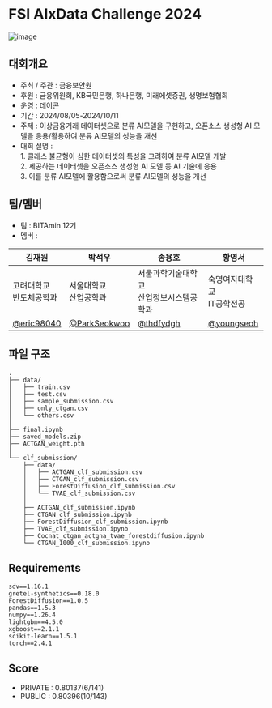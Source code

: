 # **FSI AIxData Challenge 2024**
![image](https://github.com/user-attachments/assets/b65320be-7b41-4a9f-94fc-503fb7174220)


## 대회개요

- 주최 / 주관 : 금융보안원
- 후원 : 금융위원회, KB국민은행, 하나은행, 미래에셋증권, 생명보험협회
- 운영 : 데이콘
- 기간 : 2024/08/05-2024/10/11
- 주제 : 이상금융거래 데이터셋으로 분류 AI모델을 구현하고, 오픈소스 생성형 AI 모델을 응용/활용하여 분류 AI모델의 성능을 개선
- 대회 설명 : <br>
      1. 클래스 불균형이 심한 데이터셋의 특성을 고려하여 분류 AI모델 개발<br>
      2. 제공하는 데이터셋을 오픈소스 생성형 AI 모델 등 AI 기술에 응용<br>
      3. 이를 분류 AI모델에 활용함으로써 분류 AI모델의 성능을 개선

## 팀/멤버

- 팀 : BITAmin 12기
- 멤버 :
  
<div align="center">

| 김재원                     | 박석우                     | 송용호                          | 황영서                     |
|-----------------------------|-----------------------------|----------------------------------|-----------------------------|
| 고려대학교<br>반도체공학과  | 서울대학교<br>산업공학과    | 서울과학기술대학교<br>산업정보시스템공학과 | 숙명여자대학교<br>IT공학전공 |
| [@eric98040](https://github.com/eric98040) | [@ParkSeokwoo](https://github.com/ParkSeokwoo) | [@thdfydgh](https://github.com/thdfydgh) | [@youngseoh](https://github.com/youngseoh) |

</div>






## 파일 구조
```
.
├── data/
│   ├── train.csv
│   ├── test.csv
│   ├── sample_submission.csv
│   ├── only_ctgan.csv
│   └── others.csv
│
├── final.ipynb
├── saved_models.zip
├── ACTGAN_weight.pth
│ 
└── clf_submission/
    ├── data/
    │   ├── ACTGAN_clf_submission.csv
    │   ├── CTGAN_clf_submission.csv
    │   ├── ForestDiffusion_clf_submission.csv
    │   └── TVAE_clf_submission.csv
    │
    ├── ACTGAN_clf_submission.ipynb
    ├── CTGAN_clf_submission.ipynb
    ├── ForestDiffusion_clf_submission.ipynb
    ├── TVAE_clf_submission.ipynb
    ├── Cocnat_ctgan_actgna_tvae_forestdiffusion.ipynb
    └── CTGAN_1000_clf_submission.ipynb
```

## Requirements
```
sdv==1.16.1
gretel-synthetics==0.18.0
ForestDiffusion==1.0.5
pandas==1.5.3
numpy==1.26.4
lightgbm==4.5.0
xgboost==2.1.1
scikit-learn==1.5.1
torch==2.4.1
```

## Score

- PRIVATE : 0.80137(6/141)
- PUBLIC : 0.80396(10/143)

